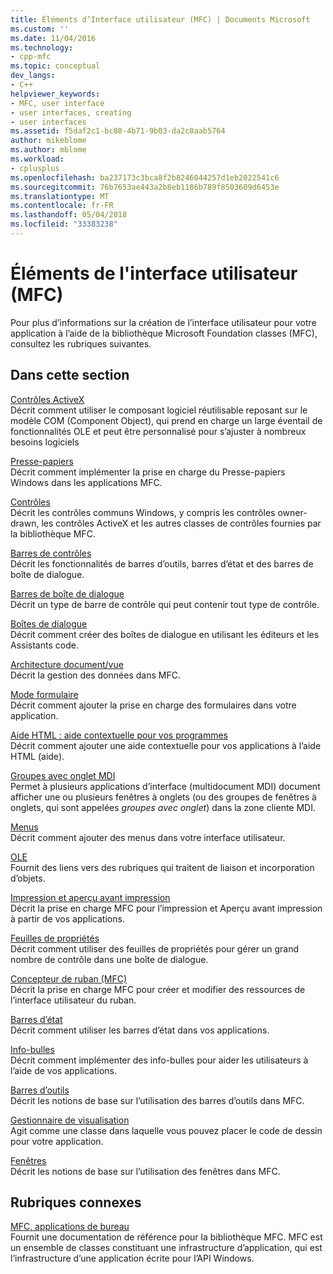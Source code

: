 ```yaml
---
title: Éléments d’Interface utilisateur (MFC) | Documents Microsoft
ms.custom: ''
ms.date: 11/04/2016
ms.technology:
- cpp-mfc
ms.topic: conceptual
dev_langs:
- C++
helpviewer_keywords:
- MFC, user interface
- user interfaces, creating
- user interfaces
ms.assetid: f5daf2c1-bc08-4b71-9b03-da2c0aab5764
author: mikeblome
ms.author: mblome
ms.workload:
- cplusplus
ms.openlocfilehash: ba237173c3bca8f2b8246044257d1eb2022541c6
ms.sourcegitcommit: 76b7653ae443a2b8eb1186b789f8503609d6453e
ms.translationtype: MT
ms.contentlocale: fr-FR
ms.lasthandoff: 05/04/2018
ms.locfileid: "33383238"
---
```

# <a name="user-interface-elements-mfc"></a>Éléments de l'interface utilisateur (MFC)
Pour plus d’informations sur la création de l’interface utilisateur pour votre application à l’aide de la bibliothèque Microsoft Foundation classes (MFC), consultez les rubriques suivantes.  
  
## <a name="in-this-section"></a>Dans cette section  
 [Contrôles ActiveX](../mfc/activex-controls.md)  
 Décrit comment utiliser le composant logiciel réutilisable reposant sur le modèle COM (Component Object), qui prend en charge un large éventail de fonctionnalités OLE et peut être personnalisé pour s’ajuster à nombreux besoins logiciels  
  
 [Presse-papiers](../mfc/clipboard.md)  
 Décrit comment implémenter la prise en charge du Presse-papiers Windows dans les applications MFC.  
  
 [Contrôles](../mfc/controls-mfc.md)  
 Décrit les contrôles communs Windows, y compris les contrôles owner-drawn, les contrôles ActiveX et les autres classes de contrôles fournies par la bibliothèque MFC.  
  
 [Barres de contrôles](../mfc/control-bars.md)  
 Décrit les fonctionnalités de barres d’outils, barres d’état et des barres de boîte de dialogue.  
  
 [Barres de boîte de dialogue](../mfc/dialog-bars.md)  
 Décrit un type de barre de contrôle qui peut contenir tout type de contrôle.  
  
 [Boîtes de dialogue](../mfc/dialog-boxes.md)  
 Décrit comment créer des boîtes de dialogue en utilisant les éditeurs et les Assistants code.  
  
 [Architecture document/vue](../mfc/document-view-architecture.md)  
 Décrit la gestion des données dans MFC.  
  
 [Mode formulaire](../mfc/form-views-mfc.md)  
 Décrit comment ajouter la prise en charge des formulaires dans votre application.  
  
 [Aide HTML : aide contextuelle pour vos programmes](../mfc/html-help-context-sensitive-help-for-your-programs.md)  
 Décrit comment ajouter une aide contextuelle pour vos applications à l’aide HTML (aide).  
  
 [Groupes avec onglet MDI](../mfc/mdi-tabbed-groups.md)  
 Permet à plusieurs applications d’interface (multidocument MDI) document afficher une ou plusieurs fenêtres à onglets (ou des groupes de fenêtres à onglets, qui sont appelées *groupes avec onglet*) dans la zone cliente MDI.  
  
 [Menus](../mfc/menus-mfc.md)  
 Décrit comment ajouter des menus dans votre interface utilisateur.  
  
 [OLE](../mfc/ole-mfc.md)  
 Fournit des liens vers des rubriques qui traitent de liaison et incorporation d’objets.  
  
 [Impression et aperçu avant impression](../mfc/printing-and-print-preview.md)  
 Décrit la prise en charge MFC pour l’impression et Aperçu avant impression à partir de vos applications.  
  
 [Feuilles de propriétés](../mfc/property-sheets-mfc.md)  
 Décrit comment utiliser des feuilles de propriétés pour gérer un grand nombre de contrôle dans une boîte de dialogue.  
  
 [Concepteur de ruban (MFC)](../mfc/ribbon-designer-mfc.md)  
 Décrit la prise en charge MFC pour créer et modifier des ressources de l’interface utilisateur du ruban.  
  
 [Barres d’état](../mfc/status-bars.md)  
 Décrit comment utiliser les barres d’état dans vos applications.  
  
 [Info-bulles](../mfc/tool-tips.md)  
 Décrit comment implémenter des info-bulles pour aider les utilisateurs à l’aide de vos applications.  
  
 [Barres d’outils](../mfc/toolbars.md)  
 Décrit les notions de base sur l’utilisation des barres d’outils dans MFC.  
  
 [Gestionnaire de visualisation](../mfc/visualization-manager.md)  
 Agit comme une classe dans laquelle vous pouvez placer le code de dessin pour votre application.  
  
 [Fenêtres](../mfc/windows.md)  
 Décrit les notions de base sur l’utilisation des fenêtres dans MFC.  
  
## <a name="related-sections"></a>Rubriques connexes  
 [MFC, applications de bureau](../mfc/mfc-desktop-applications.md)  
 Fournit une documentation de référence pour la bibliothèque MFC. MFC est un ensemble de classes constituant une infrastructure d’application, qui est l’infrastructure d’une application écrite pour l’API Windows.

